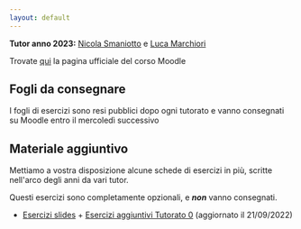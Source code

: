 ```yaml
---
layout: default
---
```


**Tutor anno 2023:** [Nicola Smaniotto](mailto:nicola.smaniotto@studenti.unitn.it) e [Luca Marchiori](mailto:luca.marchiori-1@studenti.unitn.it)

Trovate [qui](https://didatticaonline.unitn.it/dol/course/view.php?id=36995) la pagina ufficiale del corso Moodle

## Fogli da consegnare
 I fogli di esercizi sono resi pubblici dopo ogni tutorato e vanno consegnati su Moodle entro il mercoledì successivo
 
## Materiale aggiuntivo

 Mettiamo a vostra disposizione alcune schede di esercizi in più, scritte nell'arco degli anni da vari tutor.

 Questi esercizi sono completamente opzionali, e **_non_** vanno consegnati.

 - [Esercizi slides](Esercizi_slides.pdf) + [Esercizi aggiuntivi Tutorato 0](Esercizi_aggiuntivi_0.pdf) (aggiornato il 21/09/2022)

 <!---
 
 - [Esercizi aggiuntivi Tutorato 1](Esercizi_aggiuntivi_1.pdf) (aggiornato il ??/??/????)
 
 - [Esercizi slides 2](Esercizi_slides_2.pdf) + [Esercizi aggiuntivi Tutorato 2](Esercizi_aggiuntivi_2.pdf) (aggiornato il ??/??/????)
 
 - [Esercizi aggiuntivi Tutorato 3](Esercizi_aggiuntivi_3.pdf) (aggiornato il ??/??/????)
 
 - [Esercizi aggiuntivi Tutorato 4](Esercizi_aggiuntivi_4.pdf) (aggiornato il ??/??/????)
 
 - [Esercizi aggiuntivi Tutorato 5](Esercizi_aggiuntivi_5.pdf) (aggiornato il ??/??/????)
 
 - [Esercizi aggiuntivi Tutorato 6](Esercizi_aggiuntivi_6.pdf) (aggiornato il ??/??/????)
 
 - [Esercizi aggiuntivi Tutorato 7](Esercizi_aggiuntivi_7.pdf) (aggiornato il ??/??/????)
 
 - [Esercizi aggiuntivi Tutorato 8](Esercizi_aggiuntivi_8.pdf) (aggiornato il ??/??/????)
 
 - [Esercizi aggiuntivi Tutorato 9](Esercizi_aggiuntivi_9.pdf) (aggiornato il ??/??/????)
 -->
